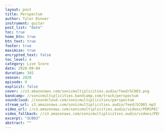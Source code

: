 ```yaml
---
layout: post
title: Perspectum
author: Tyler Dinner
instrument: guitar
post_list: "date"
toc: true
home_btn: true
btn_text: true
footer: true
maximize: true
encrypted_text: false
toc_level: 4
category: Live Score
date: 2020-09-04
duration: 345
season: 2020
episode: 9
explicit: false
cover: //s3.amazonaws.com/sonicmultiplicities.audio/feed/SC003.png
bandcamp: //sonicmultiplicities.bandcamp.com/track/perspectum
soundcloud: //soundcloud.com/sonicmultiplicities/perspectum
stream_url: s3.amazonaws.com/sonicmultiplicities.audio/feed/SC003.mp3
video_url: //s3.amazonaws.com/sonicmultiplicities.audio/videos/PERSPECTUM/dash.mpd
video_fallback: //s3.amazonaws.com/sonicmultiplicities.audio/videos/PERSPECTUM/hls.m3u8
excerpt: "SC003"
abstract: ""
---
```

